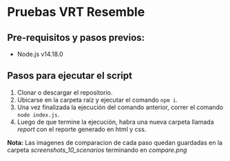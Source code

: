# Pruebas VRT Resemble

## Pre-requisitos y pasos previos:

- Node.js v14.18.0

## Pasos para ejecutar el script

1. Clonar o descargar el repositorio.
2. Ubicarse en la carpeta raíz y ejecutar el comando `npm i`.
3. Una vez finalizada la ejecución del comando anterior, correr el comando `node index.js`.
4. Luego de que termine la ejecución, habra una nueva carpeta llamada _report_ con el reporte generado en html y css.

**Nota:** Las imagenes de comparacion de cada paso quedan guardadas en la carpeta _screenshots_10_scenarios_ terminando en _compare.png_
